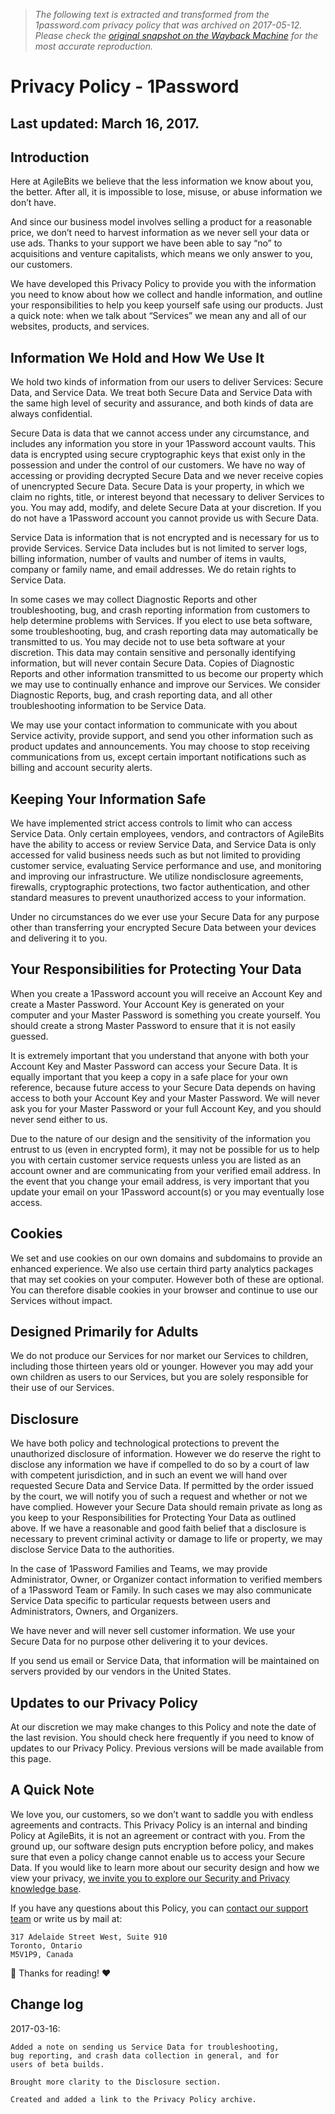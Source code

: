 > *The following text is extracted and transformed from the 1password.com privacy policy that was archived on 2017-05-12. Please check the [original snapshot on the Wayback Machine](https://web.archive.org/web/20170512003304id_/https%3A//1password.com/legal/privacy) for the most accurate reproduction.*

# Privacy Policy - 1Password

## Last updated: March 16, 2017.

## Introduction

Here at AgileBits we believe that the less information we know about you, the better. After all, it is impossible to lose, misuse, or abuse information we don’t have.

And since our business model involves selling a product for a reasonable price, we don’t need to harvest information as we never sell your data or use ads. Thanks to your support we have been able to say “no” to acquisitions and venture capitalists, which means we only answer to you, our customers.

We have developed this Privacy Policy to provide you with the information you need to know about how we collect and handle information, and outline your responsibilities to help you keep yourself safe using our products. Just a quick note: when we talk about “Services” we mean any and all of our websites, products, and services.

## Information We Hold and How We Use It

We hold two kinds of information from our users to deliver Services: Secure Data, and Service Data. We treat both Secure Data and Service Data with the same high level of security and assurance, and both kinds of data are always confidential.

Secure Data is data that we cannot access under any circumstance, and includes any information you store in your 1Password account vaults. This data is encrypted using secure cryptographic keys that exist only in the possession and under the control of our customers. We have no way of accessing or providing decrypted Secure Data and we never receive copies of unencrypted Secure Data. Secure Data is your property, in which we claim no rights, title, or interest beyond that necessary to deliver Services to you. You may add, modify, and delete Secure Data at your discretion. If you do not have a 1Password account you cannot provide us with Secure Data.

Service Data is information that is not encrypted and is necessary for us to provide Services. Service Data includes but is not limited to server logs, billing information, number of vaults and number of items in vaults, company or family name, and email addresses. We do retain rights to Service Data.

In some cases we may collect Diagnostic Reports and other troubleshooting, bug, and crash reporting information from customers to help determine problems with Services. If you elect to use beta software, some troubleshooting, bug, and crash reporting data may automatically be transmitted to us. You may decide not to use beta software at your discretion. This data may contain sensitive and personally identifying information, but will never contain Secure Data. Copies of Diagnostic Reports and other information transmitted to us become our property which we may use to continually enhance and improve our Services. We consider Diagnostic Reports, bug, and crash reporting data, and all other troubleshooting information to be Service Data.

We may use your contact information to communicate with you about Service activity, provide support, and send you other information such as product updates and announcements. You may choose to stop receiving communications from us, except certain important notifications such as billing and account security alerts.

## Keeping Your Information Safe

We have implemented strict access controls to limit who can access Service Data. Only certain employees, vendors, and contractors of AgileBits have the ability to access or review Service Data, and Service Data is only accessed for valid business needs such as but not limited to providing customer service, evaluating Service performance and use, and monitoring and improving our infrastructure. We utilize nondisclosure agreements, firewalls, cryptographic protections, two factor authentication, and other standard measures to prevent unauthorized access to your information.

Under no circumstances do we ever use your Secure Data for any purpose other than transferring your encrypted Secure Data between your devices and delivering it to you.

## Your Responsibilities for Protecting Your Data

When you create a 1Password account you will receive an Account Key and create a Master Password. Your Account Key is generated on your computer and your Master Password is something you create yourself. You should create a strong Master Password to ensure that it is not easily guessed.

It is extremely important that you understand that anyone with both your Account Key and Master Password can access your Secure Data. It is equally important that you keep a copy in a safe place for your own reference, because future access to your Secure Data depends on having access to both your Account Key and your Master Password. We will never ask you for your Master Password or your full Account Key, and you should never send either to us.

Due to the nature of our design and the sensitivity of the information you entrust to us (even in encrypted form), it may not be possible for us to help you with certain customer service requests unless you are listed as an account owner and are communicating from your verified email address. In the event that you change your email address, is very important that you update your email on your 1Password account(s) or you may eventually lose access.

## Cookies

We set and use cookies on our own domains and subdomains to provide an enhanced experience. We also use certain third party analytics packages that may set cookies on your computer. However both of these are optional. You can therefore disable cookies in your browser and continue to use our Services without impact.

## Designed Primarily for Adults

We do not produce our Services for nor market our Services to children, including those thirteen years old or younger. However you may add your own children as users to our Services, but you are solely responsible for their use of our Services.

## Disclosure

We have both policy and technological protections to prevent the unauthorized disclosure of information. However we do reserve the right to disclose any information we have if compelled to do so by a court of law with competent jurisdiction, and in such an event we will hand over requested Secure Data and Service Data. If permitted by the order issued by the court, we will notify you of such a request and whether or not we have complied. However your Secure Data should remain private as long as you keep to your Responsibilities for Protecting Your Data as outlined above. If we have a reasonable and good faith belief that a disclosure is necessary to prevent criminal activity or damage to life or property, we may disclose Service Data to the authorities.

In the case of 1Password Families and Teams, we may provide Administrator, Owner, or Organizer contact information to verified members of a 1Password Team or Family. In such cases we may also communicate Service Data specific to particular requests between users and Administrators, Owners, and Organizers.

We have never and will never sell customer information. We use your Secure Data for no purpose other delivering it to your devices.

If you send us email or Service Data, that information will be maintained on servers provided by our vendors in the United States.

## Updates to our Privacy Policy

At our discretion we may make changes to this Policy and note the date of the last revision. You should check here frequently if you need to know of updates to our Privacy Policy. Previous versions will be made available from this page.

## A Quick Note

We love you, our customers, so we don’t want to saddle you with endless agreements and contracts. This Privacy Policy is an internal and binding Policy at AgileBits, it is not an agreement or contract with you. From the ground up, our software design puts encryption before policy, and makes sure that even a policy change cannot enable us to access your Secure Data. If you would like to learn more about our security design and how we view your privacy, [we invite you to explore our Security and Privacy knowledge base](https://support.1password.com/category/security/).

If you have any questions about this Policy, you can [contact our support team](https://web.archive.org/contact-us) or write us by mail at:
    
    
    317 Adelaide Street West, Suite 910
    Toronto, Ontario
    M5V1P9, Canada
    

🙌 Thanks for reading! ❤️

## Change log

2017-03-16:
    
    
    Added a note on sending us Service Data for troubleshooting,
    bug reporting, and crash data collection in general, and for
    users of beta builds.
    
    Brought more clarity to the Disclosure section.
    
    Created and added a link to the Privacy Policy archive.
    
